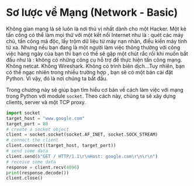 # Sơ lược về Mạng (Network - Basic)

Không gian mạng là sẽ luôn là nơi thú vị nhất dành cho một Hacker. Một kẻ tấn công có thể làm mọi thứ với một kết nối Internet như là : quét các máy chủ, tấn công mã độc, lấy trộm dữ liệu từ máy nạn nhân, điều kiển máy tính từ xa. Nhưng nếu bạn đang là một người làm việc thông thường với công việc hàng ngày của bạn thì bạn có thế sẽ gặp một chút rắc rối khi muốn bắt đầu như là : không có những công cụ hỗ trợ để thực hiện tấn công mạng. Không netcat. Không Wireshark. Không có trình biên dịch...Tuy nhiên, bạn có thể ngạc nhiên trong nhiều trường hợp , bạn sẽ có một bản cài đặt Python. Vì vậy, đó là nơi chúng ta bắt đầu.

Trong chương này sẽ giúp bạn tìm hiểu cơ bản về cách làm việc với mạng trong Python với module `socket`. Theo cách này, chúng ta sẽ xây dựng clients, server và một TCP proxy.

```python
import socket
target_host = "www.google.com"
target_port = 80
# create a socket object
client = socket.socket(socket.AF_INET, socket.SOCK_STREAM)
# connect the client
client.connect((target_host, target_port))
# send some data
client.send(b"GET / HTTP/1.1\r\nHost: google.com\r\n\r\n")
# receive some data
response = client.recv(4096)
print(response.decode())
client.close()

```
